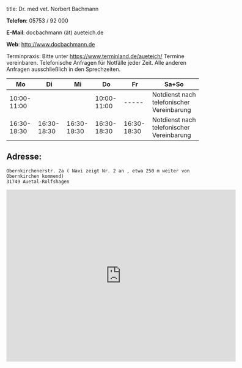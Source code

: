 title: Dr. med vet. Norbert Bachmann

**Telefon**:   05753 / 92 000

**E-Mail**: docbachmann (ät) aueteich.de
 
**Web**: <http://www.docbachmann.de>

Terminpraxis:
Bitte unter <https://www.terminland.de/aueteich/> Termine vereinbaren. 
Telefonische Anfragen für Notfälle jeder Zeit. Alle anderen Anfragen ausschließlich in den Sprechzeiten. 

|  Mo         |  Di         |  Mi         |  Do         |  Fr         |           Sa+So                      |
| -----       | -----       | -----       | -----       | -----       | ------------------------------------ |
| 10:00-11:00 |             |             |10:00-11:00  |  -----      | Notdienst nach telefonischer Vereinbarung |
| 16:30-18:30 | 16:30-18:30 | 16:30-18:30 |16:30-18:30  | 16:30-18:30 | Notdienst nach telefonischer Vereinbarung |



Adresse:
---------

    Obernkirchenerstr. 2a ( Navi zeigt Nr. 2 an , etwa 250 m weiter von Obernkirchen kommend)
    31749 Auetal-Rolfshagen


<iframe src="https://www.bing.com/maps?osid=a2cdb822-692a-4c2e-98e9-aea704d09fb2&cp=52.233254~9.154014&lvl=15.534687&pi=0&imgid=7ef0d9b5-4920-4386-8fe7-369c5c944a10&v=2&sV=2&form=S00027" width="600" height="450" frameborder="0" style="border:0" allowfullscreen></iframe> 
